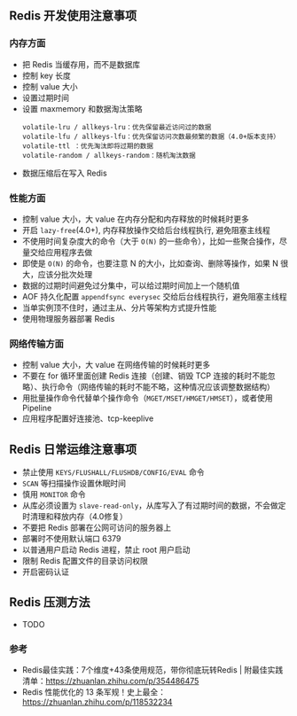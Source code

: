 ## Redis 开发使用注意事项

### 内存方面

- 把 Redis 当缓存用，而不是数据库
- 控制 key 长度
- 控制 value 大小
- 设置过期时间
- 设置 maxmemory 和数据淘汰策略
  ```
  volatile-lru / allkeys-lru：优先保留最近访问过的数据
  volatile-lfu / allkeys-lfu：优先保留访问次数最频繁的数据（4.0+版本支持）
  volatile-ttl ：优先淘汰即将过期的数据
  volatile-random / allkeys-random：随机淘汰数据
  ```
- 数据压缩后在写入 Redis

### 性能方面

- 控制 value 大小，大 value 在内存分配和内存释放的时候耗时更多
- 开启 `lazy-free`(4.0+), 内存释放操作交给后台线程执行, 避免阻塞主线程
- 不使用时间复杂度大的命令（大于 `O(N)` 的一些命令），比如一些聚合操作，尽量交给应用程序去做
- 即使是 `O(N)` 的命令，也要注意 N 的大小，比如查询、删除等操作，如果 N 很大，应该分批次处理
- 数据的过期时间避免过分集中，可以给过期时间加上一个随机值
- AOF 持久化配置 `appendfsync everysec` 交给后台线程执行，避免阻塞主线程
- 当单实例顶不住时，通过主从、分片等架构方式提升性能
- 使用物理服务器部署 Redis

### 网络传输方面

- 控制 value 大小，大 value 在网络传输的时候耗时更多
- 不要在 for 循环里面创建 Redis 连接（创建、销毁 TCP 连接的耗时不能忽略）、执行命令（网络传输的耗时不能不略，这种情况应该调整数据结构）
- 用批量操作命令代替单个操作命令（`MGET/MSET/HMGET/HMSET`），或者使用 Pipeline
- 应用程序配置好连接池、tcp-keeplive

## Redis 日常运维注意事项

- 禁止使用 `KEYS/FLUSHALL/FLUSHDB/CONFIG/EVAL` 命令
- `SCAN` 等扫描操作设置休眠时间
- 慎用 `MONITOR` 命令
- 从库必须设置为 `slave-read-only`，从库写入了有过期时间的数据，不会做定时清理和释放内存（4.0修复）
- 不要把 Redis 部署在公网可访问的服务器上
- 部署时不使用默认端口 6379
- 以普通用户启动 Redis 进程，禁止 root 用户启动
- 限制 Redis 配置文件的目录访问权限
- 开启密码认证

## Redis 压测方法

- TODO

### 参考

- Redis最佳实践：7个维度+43条使用规范，带你彻底玩转Redis |
  附最佳实践清单：https://zhuanlan.zhihu.com/p/354486475
- Redis 性能优化的 13 条军规！史上最全：https://zhuanlan.zhihu.com/p/118532234
